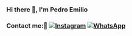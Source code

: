 ### Hi there 👋, I'm Pedro Emilio 

### Contact me:📱 [![Instagram](https://img.shields.io/badge/Instagram-E4405F?&logo=instagram?style=flat-square&logoColor=white)](https://www.instagram.com/_pedroo_mello/) [![WhatsApp](https://img.shields.io/badge/WhatsApp-green?logo=whatsapp?style=flat-square&logoColor=white)](https://api.whatsapp.com/send?1=pt_BR&phone=5543996819949)

<!--
**pedrinbrabin/pedrinbrabin** is a ✨ _special_ ✨ repository because its `README.md` (this file) appears on your GitHub profile.

Here are some ideas to get you started:

   I’m currently working on ...
- 🌱 I’m currently learning ...
- 👯 I’m looking to collaborate on ...
- 🤔 I’m looking for help with ...
- 💬 Ask me about ...
- 📫 How to reach me: ...
- 😄 Pronouns: ...
- ⚡ Fun fact: ...
-->
